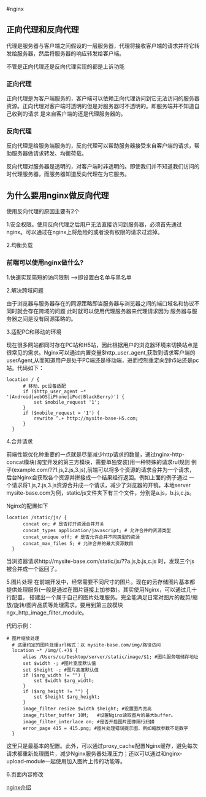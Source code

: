 #nginx

## 正向代理和反向代理
代理是服务器与客户端之间假设的一层服务器，代理将接收客户端的请求并将它转发给服务器，然后将服务器的响应转发给客户端。

不管是正向代理还是反向代理实现的都是上诉功能

### 正向代理
正向代理是为客户端服务的，客户端可以依赖正向代理访问到它无法访问的服务器资源。正向代理对客户端时透明的但是对服务器时不透明的。即服务端并不知道自己收到的请求
是来自客户端的还是代理服务器的。

### 反向代理
反向代理是给服务端服务的，反向代理可以帮助服务器接受来自客户端的请求，帮助服务器做请求转发、均衡荷载。

反向代理对服务器是透明的，对客户端时非透明的。即使我们并不知道我们访问的时代理服务器，而服务器知道反向代理在为它服务。

## 为什么要用nginx做反向代理
使用反向代理的原因主要有2个

1.安全权限。使用反向代理之后用户无法直接访问到服务器，必须首先通过nginx。可以通过在nginx上将危险的或者没有权限的请求过滤掉。

2.均衡负载

### 前端可以使用nginx做什么?
1.快速实现简短的访问限制  -->即设置白名单与黑名单

2.解决跨域问题

由于浏览器与服务器存在的同源策略即当服务器与浏览器之间的端口域名和协议不同时就会存在跨域的问题 此时就可以使用代理服务器来代理请求因为
服务器与服务器之间是没有同源策略的。

3.适配PC和移动的环境 

现在很多网站都同时存在PC站和H5站，因此根据用户的浏览器环境来切换站点是很常见的需求。Nginx可以通过内置变量$http_user_agent,获取到请求客户端的
userAgent,从而知道用户是处于PC端还是移动端，进而控制重定向到h5站还是pc站。代码如下：
```
location / {
      # 移动、pc设备适配
      if ($http_user_agent ~* '(Android|webOS|iPhone|iPod|BlackBerry)') {
          set $mobile_request '1';
      }
      if ($mobile_request = '1') {
          rewrite ^.+ http://mysite-base-H5.com;
      }
  }  
```

4.合并请求

前端性能优化种重要的一点就是尽量减少http请求的数量，通过nginx-http-concat模块(淘宝开发的第三方模块，需要单独安装)用一种特殊的请求rul规则
例子(example.com/??1.js,2.js,3.js),前端可以将多个资源的请求合并为一个请求，后台Nginx会获取各个资源并拼接成一个结果经行返回。例如上面的例子通过
一个请求将1.js,2.js,3.js资源合并成一个请求，减少了浏览器的开销。本地server mysite-base.com为例，static/js文件夹下有三个文件，分别是a.js，b.js,c.js。

Nginx的配置如下
```
location /static/js/ {
      concat on; # 是否打开资源合并开关
      concat_types application/javascript; # 允许合并的资源类型
      concat_unique off; # 是否允许合并不同类型的资源
      concat_max_files 5; # 允许合并的最大资源数目
  }
```
当浏览器请求http://mysite-base.com/static/js/??a.js,b.js,c.js 时，发现三个js被合并成一个返回了。

5.图片处理
在前端开发中，经常需要不同尺寸的图片。现在的云存储图片基本都提供处理服务(一般是通过在图片链接上加参数)。其实使用Nginx，可以通过几十行配置，
搭建出一个属于自己的图片处理服务。完全能满足日常对图片的裁剪/缩放/旋转/图片品质等处理需求。要用到第三放模块ngx_http_image_filter_module。

代码示例：
```
# 图片缩放处理
  # 这里约定的图片处理url格式：以 mysite-base.com/img/路径访问
  location ~* /img/(.+)$ {
      alias /Users/cc/Desktop/server/static/image/$1; #图片服务端储存地址
      set $width -; #图片宽度默认值
      set $height -; #图片高度默认值
      if ($arg_width != "") {
          set $width $arg_width;
      }
      if ($arg_height != "") {
          set $height $arg_height;
      }
      image_filter resize $width $height; #设置图片宽高
      image_filter_buffer 10M;   #设置Nginx读取图片的最大buffer。
      image_filter_interlace on; #是否开启图片图像隔行扫描
      error_page 415 = 415.png; #图片处理错误提示图，例如缩放参数不是数字
  }
```
这里只是最基本的配置。此外，可以通过proxy_cache配置Nginx缓存，避免每次请求都重新处理图片，减少Nginx服务器处理压力；还以可以通过和nginx-upload-module一起使用加入图片上传的功能等。

6.页面内容修改

[nginx介绍](https://juejin.im/post/5bacbd395188255c8d0fd4b2)